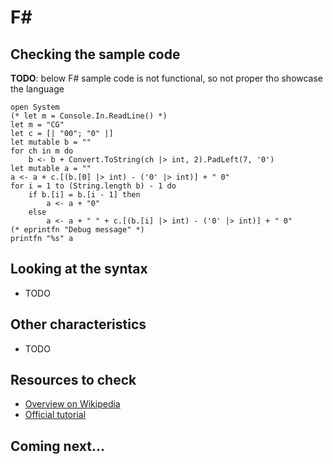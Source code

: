 # F#

## Checking the sample code

**TODO**: below F# sample code is not functional, so not proper tho showcase the language

```F# runnable
open System
(* let m = Console.In.ReadLine() *)
let m = "CG"
let c = [| "00"; "0" |]
let mutable b = ""
for ch in m do
    b <- b + Convert.ToString(ch |> int, 2).PadLeft(7, '0')
let mutable a = ""
a <- a + c.[(b.[0] |> int) - ('0' |> int)] + " 0"
for i = 1 to (String.length b) - 1 do
    if b.[i] = b.[i - 1] then
        a <- a + "0"
    else
        a <- a + " " + c.[(b.[i] |> int) - ('0' |> int)] + " 0"
(* eprintfn "Debug message" *)
printfn "%s" a
```

## Looking at the syntax

- TODO

## Other characteristics

- TODO

## Resources to check

- [Overview on Wikipedia](https://en.wikipedia.org/wiki/F_Sharp_(programming_language))
- [Official tutorial](https://fsharp.org/learn/index.html)

## Coming next...
